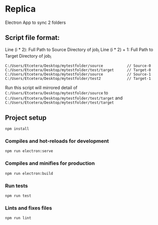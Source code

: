 # Replica

Electron App to sync 2 folders

## Script file format:
Line (i * 2): Full Path to Source Directory of job<sub>i</sub>
Line (i * 2) + 1: Full Path to Target Directory of job<sub>i<sub>

```
C:/Users/Etcetera/Desktop/mytestfolder/source           // Source-0
C:/Users/Etcetera/Desktop/mytestfolder/test/target      // Target-0
C:/Users/Etcetera/Desktop/mytestfolder/source           // Source-1
C:/Users/Etcetera/Desktop/mytestfolder/test2            // Target-1
```

Run this script will mirrored detail of `C:/Users/Etcetera/Desktop/mytestfolder/source` to `C:/Users/Etcetera/Desktop/mytestfolder/test/target` and `C:/Users/Etcetera/Desktop/mytestfolder/test/target`

## Project setup
```
npm install
```

### Compiles and hot-reloads for development
```
npm run electron:serve
```

### Compiles and minifies for production
```
npm run electron:build
```

### Run tests
```
npm run test
```

### Lints and fixes files
```
npm run lint
```